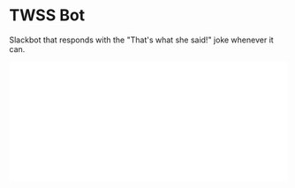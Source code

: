 # TWSS Bot

Slackbot that responds with the "That's what she said!" joke whenever it can.

![Screen of bot response](img/screenshot1.png?raw=true "Screen of bot response")
